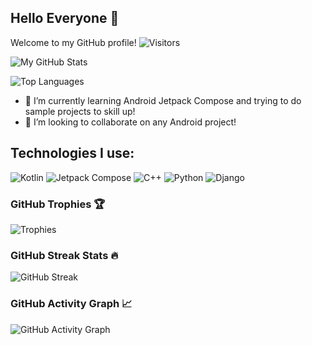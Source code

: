 ## Hello Everyone 👋

Welcome to my GitHub profile! ![Visitors](https://komarev.com/ghpvc/?username=smh997&color=blue)

![My GitHub Stats](https://github-readme-stats.vercel.app/api?username=smh997&show_icons=true&theme=merko&hide_border=true)

![Top Languages](https://github-readme-stats.vercel.app/api/top-langs/?username=smh997&layout=compact&theme=merko&hide_border=true)

- 🌱 I’m currently learning Android Jetpack Compose and trying to do sample projects to skill up!
- 👯 I’m looking to collaborate on any Android project!


## Technologies I use:
![Kotlin](https://img.shields.io/badge/Kotlin-1.5.31-purple?logo=kotlin&logoColor=white)
![Jetpack Compose](https://img.shields.io/badge/Jetpack%20Compose-Android-green?logo=android&logoColor=white)
![C++](https://img.shields.io/badge/C%2B%2B-14/17-cornflowerblue?logo=c%2B%2B&logoColor=white)
![Python](https://img.shields.io/badge/Python-3.8-blue?logo=python&logoColor=white)
![Django](https://img.shields.io/badge/Django-3.2-darkgreen?logo=django&logoColor=white)



### GitHub Trophies 🏆
![Trophies](https://github-profile-trophy.vercel.app/?username=smh997&theme=gruvbox)


### GitHub Streak Stats 🔥
![GitHub Streak](https://streak-stats.demolab.com/?user=smh997&theme=highcontrast&date_format=M%20j%5B%2C%20Y%5D&hide_border=true)


### GitHub Activity Graph 📈
![GitHub Activity Graph](https://github-readme-activity-graph.vercel.app/graph?username=smh997&bg_color=000000&color=00ff00&line=00ff00&point=ffffff&area=true&hide_border=true)

<!--
## Other stats:
![GitHub Followers](https://img.shields.io/github/followers/smh997?label=Followers&style=social)
![GitHub Stars](https://img.shields.io/github/stars/smh997?label=Stars&style=social)
![GitHub issues](https://img.shields.io/github/issues/smh997/yourrepo?color=green)

-->


<!--
**smh997/smh997** is a ✨ _special_ ✨ repository because its `README.md` (this file) appears on your GitHub profile.

Here are some ideas to get you started:

- 🔭 I’m currently working on ..
- 🌱 I’m currently learning ...
- 👯 I’m looking to collaborate on ...
- 🤔 I’m looking for help with ...
- 💬 Ask me about ...
- 📫 How to reach me: ...
- 😄 Pronouns: ...
- ⚡ Fun fact: ...
-->
